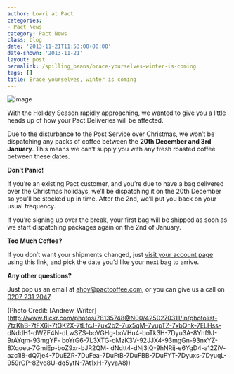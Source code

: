 ```yaml
---
author: Lowri at Pact
categories:
- Pact News
category: Pact News
class: blog
date: '2013-11-21T11:53:00+00:00'
date-shown: '2013-11-21'
layout: post
permalink: /spilling_beans/brace-yourselves-winter-is-coming
tags: []
title: Brace yourselves, winter is coming
---
```


![image](http://media.tumblr.com/02be4ccbb5028382fc96435a291af427/tumblr_inline_mwm42d0m7P1rx5c1j.jpg)

With the Holiday Season rapidly approaching, we wanted to give you a little
heads up of how your Pact Deliveries will be affected.

Due to the disturbance to the Post Service over Christmas, we won’t be
dispatching any packs of coffee between the **20th December and 3rd January**.
This means we can’t supply you with any fresh roasted coffee between these
dates.

**Don’t Panic!**

If you’re an existing Pact customer, and you’re due to have a bag delivered
over the Christmas holidays, we’ll be dispatching it on the 20th December so
you’ll be stocked up in time. After the 2nd, we’ll put you back on your usual
frequency.

If you’re signing up over the break, your first bag will be shipped as soon as
we start dispatching packages again on the 2nd of January.

**Too Much Coffee?**

If you don’t want your shipments changed, just [visit your account
page](http://www.pactcofee.com/account) using this link, and pick the date
you’d like your next bag to arrive.

**Any other questions?**

Just pop us an email at [ahoy@pactcoffee.com](mailto:ahoy@pactcoffee.com), or
you can give us a call on [0207 231 2047](tel:+442072312047).

(Photo Credit:
[Andrew_Writer](http://www.flickr.com/photos/78135748@N00/4250270311/in/photolist-7tzKhB-7tFX6i-7tGK2X-7tLfcJ-7ux2b2-7ux5qM-7vupTZ-7xbQhk-7ELHss-
dNddH1-dWZF4N-dLwSZS-boVGHg-boVHu4-boTk3H-7Dyu3A-8Yhf9J-9rAYqm-93mgYF-
boYrG6-7L3XTG-dMzK3V-92JJX4-93mgGn-93nxYZ-8Xqoeu-7GmiEp-boZ9xr-bJR2QM-
dNdtt4-dNj3jQ-9hNRij-e6YgD4-a12ZiV-
azc1i8-dQ7je4-7DuEZR-7DuFea-7DuFtB-7DuFBB-7DuFYT-7Dyuxs-7DyuqL-959rGP-8Zvq8U-dq5ytN-7At1xH-7yvaA8))